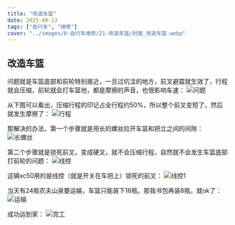 ```yaml
---
title: "改造车篮"  
date: 2025-08-13  
tags: ["自行车", "维修"]  
cover: "../images/0-自行车维修/21-改造车篮/封面_改造车篮.webp"
---
```

## 改造车篮
问题就是车篮底部和前轮特别接近，一旦过坑洼的地方，前叉避震就生效了，行程就会压缩，前轮就会打车篮地，都是摩擦的声音，也很影响车速：
![问题](../images/0-维修自行车/21-改造车篮/问题.webp)

从下图可以看出，压缩行程的印记占全行程约50%，所以整个前叉变短了，然后就发生摩擦了：
![行程](../images/0-维修自行车/21-改造车篮/行程.jpg)

那解决的办法，第一个步骤就是用长的螺丝拉开车篮和把立之间的间隙：
![长螺丝](../images/0-维修自行车/21-改造车篮/长螺丝.webp)

第二个步骤就是锁死前叉，变成硬叉，就不会压缩行程，自然就不会发生车篮底部打前轮的问题：
![线控](../images/0-维修自行车/21-改造车篮/线控.jpg)

这辆xc50用的是线控（就是开关在车把上）锁死的前叉：
![线控1](../images/0-维修自行车/21-改造车篮/线控1.webp)

当天有24瓶农夫山泉要运输，车篮只能装下16瓶，那我书包再装8瓶，就ok了：
![运输](../images/0-维修自行车/21-改造车篮/运输.webp)

成功运到家：
![完工](../images/0-维修自行车/21-改造车篮/完工.webp)